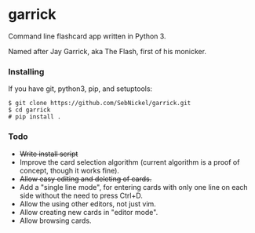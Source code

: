 # garrick
Command line flashcard app written in Python 3.

Named after Jay Garrick, aka The Flash, first of his monicker.

### Installing
If you have git, python3, pip, and setuptools:
```
$ git clone https://github.com/SebNickel/garrick.git
$ cd garrick
# pip install .
```

### Todo
* ~~Write install script~~
* Improve the card selection algorithm (current algorithm is a proof of concept, though it works fine).
* ~~Allow easy editing and deleting of cards.~~
* Add a "single line mode", for entering cards with only one line on each side without the need to press Ctrl+D.
* Allow the using other editors, not just vim.
* Allow creating new cards in "editor mode".
* Allow browsing cards.
